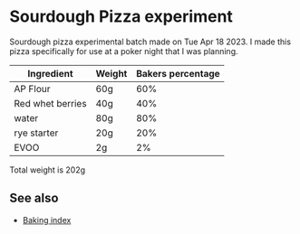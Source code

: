 # Sourdough Pizza experiment

Sourdough pizza experimental batch made on Tue Apr 18 2023. I made this pizza specifically for use at a poker night that I was planning.

| Ingredient       | Weight | Bakers percentage |
| ---------------- | ------ | ----------------- |
| AP Flour         | 60g    | 60%               |
| Red whet berries | 40g    | 40%               |
| water            | 80g    | 80%               |
| rye starter      | 20g    | 20%               |
| EVOO             | 2g     | 2%                |

Total weight is 202g

## See also

- [Baking index](../292)
